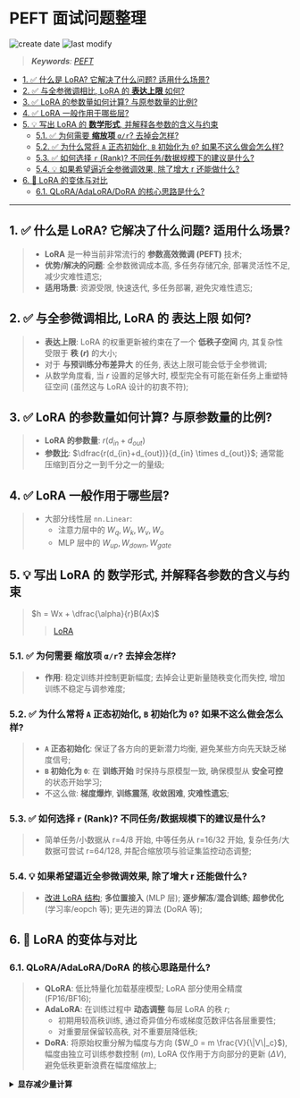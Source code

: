 PEFT 面试问题整理
===
<!--START_SECTION:badge-->
![create date](https://img.shields.io/static/v1?label=create%20date&message=2025-09-18&label_color=gray&color=lightsteelblue&style=flat-square)
![last modify](https://img.shields.io/static/v1?label=last%20modify&message=2025-09-23%2002%3A12%3A48&label_color=gray&color=thistle&style=flat-square)
<!--END_SECTION:badge-->
<!--info
date: 2025-09-18 16:58:55
toc_title: QA
top: false
draft: false
hidden: true
section_number: false
level: 0
tags: []
-->

<!--START_SECTION:keywords-->
> ***Keywords**: [PEFT](./LoRA.md)*
<!--END_SECTION:keywords-->

<!--START_SECTION:paper_title-->
<!--END_SECTION:paper_title-->

<!--START_SECTION:toc-->
- [1. ✅ 什么是 LoRA? 它解决了什么问题? 适用什么场景?](#1--什么是-lora-它解决了什么问题-适用什么场景)
- [2. ✅ 与全参微调相比, LoRA 的 **表达上限** 如何?](#2--与全参微调相比-lora-的-表达上限-如何)
- [3. ✅ LoRA 的参数量如何计算? 与原参数量的比例?](#3--lora-的参数量如何计算-与原参数量的比例)
- [4. ✅ LoRA 一般作用于哪些层?](#4--lora-一般作用于哪些层)
- [5. 💡 写出 LoRA 的 **数学形式**, 并解释各参数的含义与约束](#5--写出-lora-的-数学形式-并解释各参数的含义与约束)
    - [5.1. ✅ 为何需要 **缩放项** `α/r`? 去掉会怎样?](#51--为何需要-缩放项-αr-去掉会怎样)
    - [5.2. ✅ 为什么常将 `A` 正态初始化, `B` 初始化为 `0`? 如果不这么做会怎么样?](#52--为什么常将-a-正态初始化-b-初始化为-0-如果不这么做会怎么样)
    - [5.3. ✅ 如何选择 `r` (Rank)? 不同任务/数据规模下的建议是什么?](#53--如何选择-r-rank-不同任务数据规模下的建议是什么)
    - [5.4. 💡 如果希望逼近全参微调效果, 除了增大 r 还能做什么?](#54--如果希望逼近全参微调效果-除了增大-r-还能做什么)
- [6. 🔖 LoRA 的变体与对比](#6--lora-的变体与对比)
    - [6.1. QLoRA/AdaLoRA/DoRA 的核心思路是什么?](#61-qloraadaloradora-的核心思路是什么)

<!--END_SECTION:toc-->

---

## 1. ✅ 什么是 LoRA? 它解决了什么问题? 适用什么场景?
> - **LoRA** 是一种当前非常流行的 **参数高效微调 (PEFT)** 技术;  
> - **优势/解决的问题**: 全参数微调成本高, 多任务存储冗余, 部署灵活性不足, 减少灾难性遗忘;
> - **适用场景**: 资源受限, 快速迭代, 多任务部署, 避免灾难性遗忘;

## 2. ✅ 与全参微调相比, LoRA 的 **表达上限** 如何?
> - **表达上限**: LoRA 的权重更新被约束在了一个 **低秩子空间** 内, 其复杂性受限于 **秩 ($r$)** 的大小;
> - 对于 **与预训练分布差异大** 的任务, 表达上限可能会低于全参微调;
> - 从数学角度看, 当 $r$ 设置的足够大时, 模型完全有可能在新任务上重塑特征空间 (虽然这与 LoRA 设计的初衷不符);

## 3. ✅ LoRA 的参数量如何计算? 与原参数量的比例?
> - **LoRA 的参数量**: $r(d_{in}+d_{out})$
> - **参数比**: $\dfrac{r(d_{in}+d_{out})}{d_{in} \times d_{out}}$; 通常能压缩到百分之一到千分之一的量级;

## 4. ✅ LoRA 一般作用于哪些层?
> - 大部分线性层 `nn.Linear`:
>   - 注意力层中的 $W_q, W_k, W_v, W_o$
>   - MLP 层中的 $W_{up}, W_{down}, W_{gate}$

## 5. 💡 写出 LoRA 的 **数学形式**, 并解释各参数的含义与约束
> $h = Wx + \dfrac{\alpha}{r}B(Ax)$
>> [LoRA](./LoRA.md#基础概念)

### 5.1. ✅ 为何需要 **缩放项** `α/r`? 去掉会怎样?
> - **作用**: 稳定训练并控制更新幅度; 去掉会让更新量随秩变化而失控, 增加训练不稳定与调参难度;

### 5.2. ✅ 为什么常将 `A` 正态初始化, `B` 初始化为 `0`? 如果不这么做会怎么样?
> - **`A` 正态初始化**: 保证了各方向的更新潜力均衡, 避免某些方向先天缺乏梯度信号;
> - **`B` 初始化为 `0`**: 在 **训练开始** 时保持与原模型一致, 确保模型从 **安全可控** 的状态开始学习;
> - 不这么做: **梯度爆炸**, **训练震荡**, **收敛困难**, **灾难性遗忘**;

### 5.3. ✅ 如何选择 `r` (Rank)? 不同任务/数据规模下的建议是什么?
> - 简单任务/小数据从 r=4/8 开始, 中等任务从 r=16/32 开始, 复杂任务/大数据可尝试 r=64/128, 并配合缩放项与验证集监控动态调整;

### 5.4. 💡 如果希望逼近全参微调效果, 除了增大 r 还能做什么?
> - [改进 LoRA 结构](./LoRA.md#结构改进); **多位置接入** (MLP 层); **逐步解冻**/**混合训练**; **超参优化**(学习率/eopch 等); 更先进的算法 (DoRA 等);

## 6. 🔖 LoRA 的变体与对比

### 6.1. QLoRA/AdaLoRA/DoRA 的核心思路是什么?
> - **QLoRA**: 低比特量化加载基座模型; LoRA 部分使用全精度 (FP16/BF16);
> - **AdaLoRA**: 在训练过程中 **动态调整** 每层 LoRA 的秩 $r$;
>   - 初期用较高秩训练, 通过奇异值分布或梯度范数评估各层重要性;
>   - 对重要层保留较高秩, 对不重要层降低秩;
> - **DoRA**: 将原始权重分解为幅度与方向 ($W_0 = m \frac{V}{\|V\|_c}$), 幅度由独立可训练参数控制 ($m$), LoRA 仅作用于方向部分的更新 ($\Delta V$), 避免低秩更新浪费在幅度缩放上;

<details><summary><b>显存减少量计算</b></summary>

- **计算公式**:
    - 显存占用 (字节) = `参数量 * 字节数 (byte)`
- 主流精度的字节数:
    - `FP32 (32-bit)`: `4 bytes`
    - `FP16 (16-bit)`: `2 bytes`
    - `BF16 (16-bit)`: `2 bytes`
    - `INT8 (8-bit)`: `1 byte`
    - `INT4 (4-bit)`: `0.5 byte5`
        - 相比 `FP32` 降低 8 倍,
        - 相比 `FP16/BF16` 降低 4 倍,

</details>